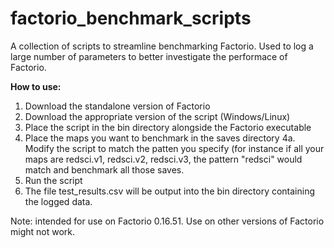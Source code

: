 # factorio_benchmark_scripts

A collection of scripts to streamline benchmarking Factorio. Used to log a large number of parameters to better investigate the performace of Factorio.

<b>How to use:</b>
1. Download the standalone version of Factorio
2. Download the appropriate version of the script (Windows/Linux)
3. Place the script in the bin directory alongside the Factorio executable
4. Place the maps you want to benchmark in the saves directory
4a. Modify the script to match the patten you specify (for instance if all your maps are redsci.v1, redsci.v2, redsci.v3, the pattern "redsci" would match and benchmark all those saves.
5. Run the script
6. The file test_results.csv will be output into the bin directory containing the logged data.


Note: intended for use on Factorio 0.16.51. Use on other versions of Factorio might not work.
